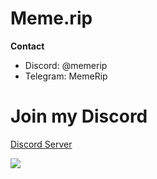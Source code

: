 # Meme.rip 

**Contact**

- Discord: @memerip
- Telegram: MemeRip

# Join my Discord

<a href="https://discord.com/invite/CKQuGPqx8M">Discord Server</a>

![](https://hit.yhype.me/github/profile?user_id=92902811)
